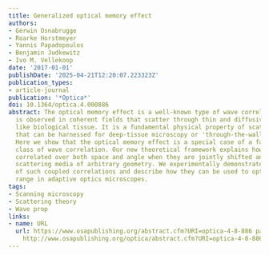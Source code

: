 ```yaml
---
title: Generalized optical memory effect
authors:
- Gerwin Osnabrugge
- Roarke Horstmeyer
- Yannis Papadopoulos
- Benjamin Judkewitz
- Ivo M. Vellekoop
date: '2017-01-01'
publishDate: '2025-04-21T12:20:07.223323Z'
publication_types:
- article-journal
publication: '*Optica*'
doi: 10.1364/optica.4.000886
abstract: The optical memory effect is a well-known type of wave correlation that
  is observed in coherent fields that scatter through thin and diffusive materials,
  like biological tissue. It is a fundamental physical property of scattering media
  that can be harnessed for deep-tissue microscopy or 'through-the-wall' imaging applications.
  Here we show that the optical memory effect is a special case of a far more general
  class of wave correlation. Our new theoretical framework explains how waves remain
  correlated over both space and angle when they are jointly shifted and tilted inside
  scattering media of arbitrary geometry. We experimentally demonstrate the existence
  of such coupled correlations and describe how they can be used to optimize the scanning
  range in adaptive optics microscopes.
tags:
- Scanning microscopy
- Scattering theory
- Wave prop
links:
- name: URL
  url: https://www.osapublishing.org/abstract.cfm?URI=optica-4-8-886 papers3://publication/doi/10.1364/OPTICA.4.000886
    http://www.osapublishing.org/optica/abstract.cfm?URI=optica-4-8-886
---
```


